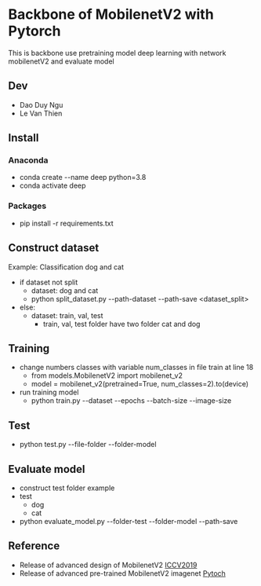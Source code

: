 # Backbone of MobilenetV2 with Pytorch
This is backbone use pretraining model deep learning with network mobilenetV2 and evaluate model
## Dev
- Dao Duy Ngu
- Le Van Thien
## Install
### Anaconda
- conda create --name deep python=3.8
- conda activate deep
### Packages
- pip install -r requirements.txt
## Construct dataset
Example: Classification dog and cat
- if dataset not split
  - dataset: dog and cat
  - python split_dataset.py --path-dataset <dataset> --path-save <dataset_split>
- else:
  - dataset: train, val, test
    - train, val, test folder have two folder cat and dog
## Training
- change numbers classes with variable num_classes in file train at line 18
  - from models.MobilenetV2 import mobilenet_v2
  - model = mobilenet_v2(pretrained=True, num_classes=2).to(device)
- run training model
  - python train.py --dataset <path dataset> --epochs <numbers epochs> --batch-size <size of batch> --image-size <size input>
## Test
- python test.py --file-folder <folder contain image> --folder-model <folder contain model>
## Evaluate model
- construct test folder example
- test
  - dog
  - cat
- python evaluate_model.py --folder-test <folder test> --folder-model <folder contain model> --path-save <folder save>
## Reference
- Release of advanced design of MobilenetV2 [ICCV2019](https://arxiv.org/pdf/1801.04381.pdf)
- Release of advanced pre-trained MobilenetV2 imagenet [Pytoch](https://pytorch.org/hub/pytorch_vision_mobilenet_v2/)














